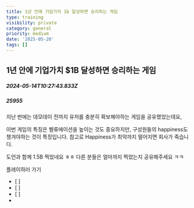 ```yaml
---
title: 1년 안에 기업가치 1b 달성하면 승리하는 게임
type: training
visibility: private
category: general
priority: medium
date: '2025-05-20'
tags: []
---
```

## 1년 안에 기업가치 $1B 달성하면 승리하는 게임

##### 2024-05-14T10:27:43.833Z

##### 25955

지난 번에는 데모데이 전까지 유저를 충분히 확보해야하는 게임을 공유했었는데요,

이번 게임의 특징은 벨류에이션을 높이는 것도 중요하지만, 구성원들의 happiness도 챙겨야하는 것이 특징입니다. 참고로 Happiness가 최악까지 떨어지면 회사가 죽습니다.

도언과 함께 1.5B 찍었네요 ㅎㅎ 다른 분들은 얼마까지 찍었는지 공유해주세요 ㅋㅋ

플레이하러 가기

- \[ \]
- \[ \]
- \[ \]
- 
